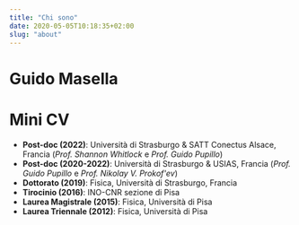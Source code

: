 ```yaml
---
title: "Chi sono"
date: 2020-05-05T10:18:35+02:00
slug: "about"
---
```


# Guido Masella

# Mini CV

* **Post-doc (2022)**: Università di Strasburgo & SATT Conectus Alsace, Francia
  (_Prof. Shannon Whitlock_ e _Prof. Guido Pupillo_)
* **Post-doc (2020-2022)**: Università di Strasburgo & USIAS, Francia (_Prof.
  Guido Pupillo_ e _Prof. Nikolay V. Prokof'ev_)
* **Dottorato (2019)**: Fisica, Università di Strasburgo, Francia
* **Tirocinio (2016)**: INO-CNR sezione di Pisa
* **Laurea Magistrale (2015)**: Fisica, Università di Pisa
* **Laurea Triennale (2012)**: Fisica, Università di Pisa
